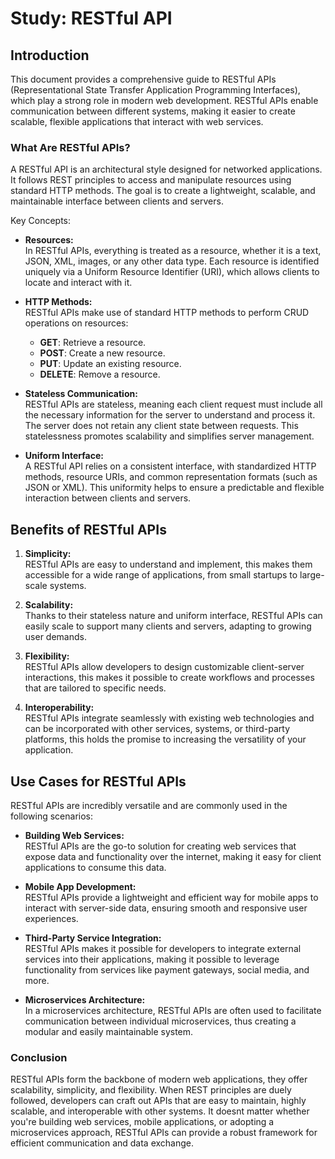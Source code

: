
# Study: RESTful API

## Introduction

This document provides a comprehensive guide to RESTful APIs (Representational State Transfer Application Programming Interfaces), which play a strong role in modern web development. RESTful APIs enable communication between different systems, making it easier to create scalable, flexible applications that interact with web services.

### What Are RESTful APIs?

A RESTful API is an architectural style designed for networked applications. It follows REST principles to access and manipulate resources using standard HTTP methods. The goal is to create a lightweight, scalable, and maintainable interface between clients and servers.

Key Concepts:

- **Resources:**  
  In RESTful APIs, everything is treated as a resource, whether it is a text, JSON, XML, images, or any other data type. Each resource is identified uniquely via a Uniform Resource Identifier (URI), which allows clients to locate and interact with it.

- **HTTP Methods:**  
  RESTful APIs make use of standard HTTP methods to perform CRUD operations on resources:
  - **GET**: Retrieve a resource.
  - **POST**: Create a new resource.
  - **PUT**: Update an existing resource.
  - **DELETE**: Remove a resource.

- **Stateless Communication:**  
  RESTful APIs are stateless, meaning each client request must include all the necessary information for the server to understand and process it. The server does not retain any client state between requests. This statelessness promotes scalability and simplifies server management.

- **Uniform Interface:**  
  A RESTful API relies on a consistent interface, with standardized HTTP methods, resource URIs, and common representation formats (such as JSON or XML). This uniformity helps to ensure a predictable and flexible interaction between clients and servers.

## Benefits of RESTful APIs

1. **Simplicity:**  
   RESTful APIs are easy to understand and implement, this makes them accessible for a wide range of applications, from small startups to large-scale systems.

2. **Scalability:**  
   Thanks to their stateless nature and uniform interface, RESTful APIs can easily scale to support many clients and servers, adapting to growing user demands.

3. **Flexibility:**  
   RESTful APIs allow developers to design customizable client-server interactions, this makes it possible to create workflows and processes that are tailored to specific needs.

4. **Interoperability:**  
   RESTful APIs integrate seamlessly with existing web technologies and can be incorporated with other services, systems, or third-party platforms, this holds the promise to increasing the versatility of your application.

## Use Cases for RESTful APIs

RESTful APIs are incredibly versatile and are commonly used in the following scenarios:

- **Building Web Services:**  
  RESTful APIs are the go-to solution for creating web services that expose data and functionality over the internet, making it easy for client applications to consume this data.

- **Mobile App Development:**  
  RESTful APIs provide a lightweight and efficient way for mobile apps to interact with server-side data, ensuring smooth and responsive user experiences.

- **Third-Party Service Integration:**  
  RESTful APIs makes it possible for developers to integrate external services into their applications, making it possible to leverage functionality from services like payment gateways, social media, and more.

- **Microservices Architecture:**  
  In a microservices architecture, RESTful APIs are often used to facilitate communication between individual microservices, thus creating a modular and easily maintainable system.

### Conclusion

RESTful APIs form the backbone of modern web applications, they offer scalability, simplicity, and flexibility. When REST principles are duely followed, developers can craft out APIs that are easy to maintain, highly scalable, and interoperable with other systems. It doesnt matter whether you're building web services, mobile applications, or adopting a microservices approach, RESTful APIs can provide a robust framework for efficient communication and data exchange.